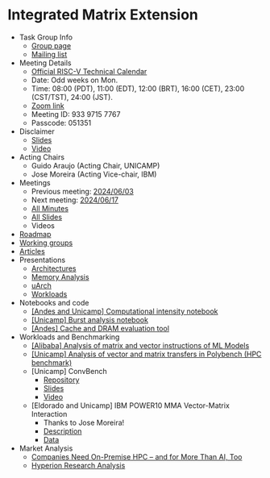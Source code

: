 
# Integrated Matrix Extension

* Task Group Info
  * [Group page](https://lists.riscv.org/g/tech-integrated-matrix-extension)
  * [Mailing list](https://lists.riscv.org/g/tech-integrated-matrix-extension/topics)
* Meeting Details
  * [Official RISC-V Technical Calendar](https://tech.riscv.org/calendar/)
  * Date: Odd weeks on Mon.
  * Time: 08:00 (PDT), 11:00 (EDT), 12:00 (BRT), 16:00 (CET), 23:00 (CST/TST), 24:00 (JST).
  * [Zoom link](https://zoom.us/j/93397157767?pwd=UE0vbWJEU0dFSXR4dlp5NGZjaUJJdz09)
  * Meeting ID: 933 9715 7767
  * Passcode: 051351
* Disclaimer
  * [Slides](https://docs.google.com/presentation/d/1LNhpuNwU54TgwGfcl-Fgf4HUFxCxh0AztPaeqMuRQRw/edit#slide=id.p1)
  * [Video](https://drive.google.com/file/d/16Ye99aupPMzdM4PjYbgoqmpQsXtxlE5j/view) 
* Acting Chairs
  * Guido Araujo  (Acting Chair, UNICAMP)
  * Jose Moreira  (Acting Vice-chair, IBM)
* Meetings
  * Previous meeting: [2024/06/03](https://github.com/riscv-admin/integrated-matrix-extension/wiki/IME-TG-Minutes#20240603)
  * Next meeting: [2024/06/17](https://github.com/riscv-admin/integrated-matrix-extension/wiki/IME-TG-Minutes#20240617)
  * [All Minutes](https://github.com/riscv-admin/integrated-matrix-extension/wiki/IME-TG-Minutes)
  * [All Slides](https://github.com/riscv-admin/integrated-matrix-extension/tree/main/Meetings)
  * Videos
* [Roadmap](https://docs.google.com/spreadsheets/d/170fX-avrKYMDfF3kjlzQ6lpqC0c4ytTd/edit?usp=sharing&ouid=112376118999052114595&rtpof=true&sd=true)
* [Working groups](https://docs.google.com/spreadsheets/d/1JvsnjbWNu0991DGnbOnMhwTgKnAZUJlsPKbz9vBXNow/edit#gid=0)
* [Articles](https://github.com/riscv-admin/integrated-matrix-extension/tree/main/Articles)
* Presentations
  * [Architectures](https://github.com/riscv-admin/integrated-matrix-extension/tree/main/Presentations/Architectures)
  * [Memory Analysis](https://github.com/riscv-admin/integrated-matrix-extension/tree/main/Presentations/Memory%20Analysis)
  * [uArch](https://github.com/riscv-admin/integrated-matrix-extension/tree/main/Presentations/uArch)
  * [Workloads](https://github.com/riscv-admin/integrated-matrix-extension/tree/main/Presentations/Workloads)
* Notebooks and code
  * [[Andes and Unicamp] Computational intensity notebook](https://colab.research.google.com/drive/1TGw2BgNmbv2rLj0cicEssIBN_9Kr-2HS?usp=sharing)
  * [[Unicamp] Burst analysis notebook](https://colab.research.google.com/drive/1sJk-rhXR94mZpjDoKmHjjcnjxcZwsnoV?usp=sharing)
  * [[Andes] Cache and DRAM evaluation tool](https://github.com/CN-Ke/IME_Evaluation/blob/main/compute_locality.py)
* Workloads and Benchmarking
  * [[Alibaba] Analysis of matrix and vector instructions of ML Models](https://github.com/T-head-Semi/riscv-matrix-extension-spec/blob/master/doc/slides/AME_workload_analysis_20240412.pdf)
  * [[Unicamp] Analysis of vector and matrix transfers in Polybench (HPC benchmark)](https://docs.google.com/spreadsheets/d/1FmBtJt__I1hj4LtRNhwMqrIsKPjSK40DEUBpWAi2QAQ/edit#gid=0)
  * [Unicamp] ConvBench
      * [Repository](https://github.com/LucasFernando-aes/ConvBench)
      * [Slides](https://docs.google.com/presentation/d/1WCXeOk6pKTYOVMLlb8tDQn18MKf7jVpEqTrZZHRs5u8/edit?usp=sharing)
      * [Video](https://drive.google.com/file/d/177l3FYafUxJo7HYsiRobBlvAcOccPi7g/view?usp=sharing)
   * [Eldorado and Unicamp] IBM POWER10 MMA Vector-Matrix Interaction
      * Thanks to Jose Moreira!
      * [Description](https://docs.google.com/document/d/18HNujobGMmEH6jhbmQu5rA1mwl8Wo91m?rtpof=true&usp=drive_fs)
      * [Data](https://docs.google.com/spreadsheets/d/18KxYZu3Re2Z2f8C2Pttf_6PvO9PxnlOq?rtpof=true&usp=drive_fs)
 * Market Analysis
    * [Companies Need On-Premise HPC – and for More Than AI, Too](https://www.nextplatform.com/2024/05/20/companies-need-on-premise-hpc-and-for-more-than-ai-too/)
    * [Hyperion Research Analysis](https://hyperionresearch.com/wp-content/uploads/2024/05/Hyperion-Research-Pre-ISC24-Presentations-May-2024.pdf)
     
  
  


